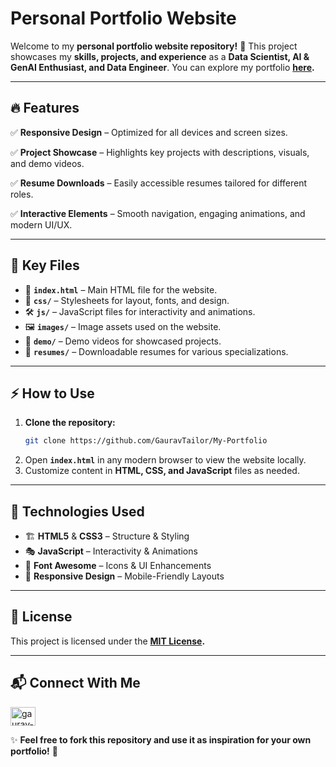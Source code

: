 # Personal Portfolio Website

Welcome to my **personal portfolio website repository!** 🚀 This project showcases my **skills, projects, and experience** as a **Data Scientist, AI & GenAI Enthusiast, and Data Engineer**. You can explore my portfolio **[here](https://codewithgaurav.github.io/My-Portfolio/).**

---

## 🔥 Features

✅ **Responsive Design** – Optimized for all devices and screen sizes.

✅ **Project Showcase** – Highlights key projects with descriptions, visuals, and demo videos.

✅ **Resume Downloads** – Easily accessible resumes tailored for different roles.

✅ **Interactive Elements** – Smooth navigation, engaging animations, and modern UI/UX.

---

## 📂 Key Files

- 📜 **`index.html`** – Main HTML file for the website.
- 🎨 **`css/`** – Stylesheets for layout, fonts, and design.
- 🛠 **`js/`** – JavaScript files for interactivity and animations.
- 🖼 **`images/`** – Image assets used on the website.
- 🎥 **`demo/`** – Demo videos for showcased projects.
- 📄 **`resumes/`** – Downloadable resumes for various specializations.

---

## ⚡ How to Use

1. **Clone the repository:**
   ```bash
   git clone https://github.com/GauravTailor/My-Portfolio
   ```
2. Open **`index.html`** in any modern browser to view the website locally.
3. Customize content in **HTML, CSS, and JavaScript** files as needed.

---

## 🚀 Technologies Used

- 🏗 **HTML5** & **CSS3** – Structure & Styling
- 🎭 **JavaScript** – Interactivity & Animations
- 🎨 **Font Awesome** – Icons & UI Enhancements
- 📱 **Responsive Design** – Mobile-Friendly Layouts

---

## 📜 License

This project is licensed under the **[MIT License](LICENSE).**

---

## 📬 Connect With Me



<p align="left">
  <a href="https://linkedin.com/in/gaurav-tailor-bb4924223" target="blank"><img align="center" src="https://raw.githubusercontent.com/rahuldkjain/github-profile-readme-generator/master/src/images/icons/Social/linked-in-alt.svg" alt="gaurav-tailor" height="30" width="40" style="margin-right: 10px" /></a>
  
</p>

✨ **Feel free to fork this repository and use it as inspiration for your own portfolio!** 🚀
